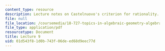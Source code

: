 ```yaml
---
content_type: resource
description: Lecture notes on Castelnuovo's criterion for rationality.
file: null
file_location: /coursemedia/18-727-topics-in-algebraic-geometry-algebraic-surfaces-spring-2008/01d543f81d0b743f06deed68d9eec77d_lect9.pdf
file_type: application/pdf
resourcetype: Document
title: Lecture 9
uid: 01d543f8-1d0b-743f-06de-ed68d9eec77d
---
```

